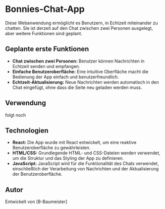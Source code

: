 # Bonnies-Chat-App

Diese Webanwendung ermöglicht es Benutzern, in Echtzeit miteinander zu chatten. Sie ist derzeit auf den Chat zwischen zwei Personen ausgelegt, aber weitere Funktionen sind geplant.

## Geplante erste Funktionen

- **Chat zwischen zwei Personen:** Benutzer können Nachrichten in Echtzeit senden und empfangen.
- **Einfache Benutzeroberfläche:** Eine intuitive Oberfläche macht die Bedienung der App einfach und benutzerfreundlich.
- **Echtzeit-Aktualisierung:** Neue Nachrichten werden automatisch in den Chat eingefügt, ohne dass die Seite neu geladen werden muss.

## Verwendung

folgt noch

## Technologien

- **React:** Die App wurde mit React entwickelt, um eine reaktive Benutzeroberfläche zu gewährleisten.
- **HTML/CSS:** Grundlegende HTML- und CSS-Dateien werden verwendet, um die Struktur und das Styling der App zu definieren.
- **JavaScript:** JavaScript wird für die Funktionalität des Chats verwendet, einschließlich der Verarbeitung von Nachrichten und der Aktualisierung der Benutzeroberfläche.

## Autor

Entwickelt von [B-Baumeister]


